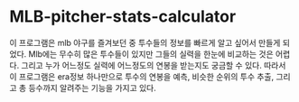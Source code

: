 # MLB-pitcher-stats-calculator
이 프로그램은 mlb 야구를 즐겨보던 중 투수들의 정보를 빠르게 알고 싶어서 만들게 되었다. Mlb에는 무수히 많은 투수들이 있지만 그들의 실력을 한눈에 비교하는 것은 어렵다. 그리고 누가 어느정도 실력에 어느정도의 연봉을 받는지도 궁금할 수 있다. 따라서 이 프로그램은 era정보 하나만으로 투수의 연봉을 예측, 비슷한 순위의 투수 추출, 그리고 총 등수까지 알려주는 기능을 가지고 있다.
